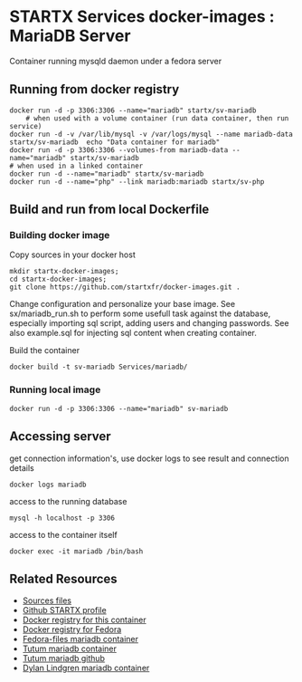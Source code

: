 # STARTX Services docker-images : MariaDB Server

Container running mysqld daemon under a fedora server

## Running from docker registry

	docker run -d -p 3306:3306 --name="mariadb" startx/sv-mariadb
        # when used with a volume container (run data container, then run service)
	docker run -d -v /var/lib/mysql -v /var/logs/mysql --name mariadb-data startx/sv-mariadb  echo "Data container for mariadb"
	docker run -d -p 3306:3306 --volumes-from mariadb-data --name="mariadb" startx/sv-mariadb
	# when used in a linked container
	docker run -d --name="mariadb" startx/sv-mariadb
	docker run -d --name="php" --link mariadb:mariadb startx/sv-php

## Build and run from local Dockerfile
### Building docker image
Copy sources in your docker host 

	mkdir startx-docker-images; 
	cd startx-docker-images;
	git clone https://github.com/startxfr/docker-images.git .

Change configuration and personalize your base image. See sx/mariadb_run.sh to perform some usefull task against the database, especially importing sql script, adding users and changing passwords. See also example.sql for injecting sql content when creating container.

Build the container

	docker build -t sv-mariadb Services/mariadb/

### Running local image

	docker run -d -p 3306:3306 --name="mariadb" sv-mariadb

## Accessing server
get connection information's, use docker logs to see result and connection details

	docker logs mariadb

access to the running database

	mysql -h localhost -p 3306

access to the container itself

	docker exec -it mariadb /bin/bash

## Related Resources
* [Sources files](https://github.com/startxfr/docker-images/tree/master/Services/mariadb)
* [Github STARTX profile](https://github.com/startxfr/docker-images)
* [Docker registry for this container](https://registry.hub.docker.com/u/startx/sv-mariadb/)
* [Docker registry for Fedora](https://registry.hub.docker.com/u/fedora/)
* [Fedora-files mariadb container](https://github.com/fedora-cloud/Fedora-Dockerfiles/tree/master/mariadb)
* [Tutum mariadb container](https://registry.hub.docker.com/u/tutum/mariadb/)
* [Tutum mariadb github](https://github.com/tutumcloud/tutum-docker-mariadb)
* [Dylan Lindgren mariadb container](https://registry.hub.docker.com/u/dylanlindgren/docker-mariadb/)